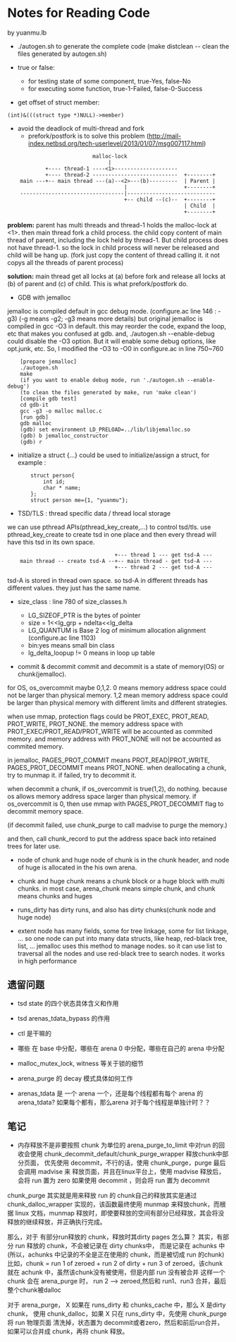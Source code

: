 # Notes for Reading Code
by yuanmu.lb

* ./autogen.sh to generate the complete code
	(make distclean -- clean the files generated by autogen.sh)

* true or false: 
	- for testing state of some component, true-Yes, false-No
	- for executing some function, true-1-Failed, false-0-Success

* get offset of struct member:
```
(int)&(((struct type *)NULL)->member)
```

* avoid the deadlock of multi-thread and fork
	- prefork/postfork is to solve this problem
	(http://mail-index.netbsd.org/tech-userlevel/2013/01/07/msg007117.html)
```
                           malloc-lock
                                |
            +---- thread-1 ----<1>--------------------    
            +---- thread-2 ---------------------------  +--------+
    main ---+-- main thread ---(a)--<2>---(b)---------  | Parent |
                                     |                  +--------+
    ---------------------------------|----------------------------
                                     +-- child --(c)--  +--------+
                                                        | Child  |
                                                        +--------+
```
**problem:**
parent has multi threads and thread-1 holds the malloc-lock at <1>.
then main thread fork a child process. the child copy content of 
main thread of parent, including the lock held by thread-1.
But child process does not have thread-1. so the lock in child 
process will never be released and child will be hang up.
(fork just copy the content of thread calling it. it not copys
 all the threads of parent process)

**solution:**
main thread get all locks at (a) before fork and release all 
locks at (b) of parent and (c) of child. This is what prefork/postfork
do.

* GDB with jemalloc

jemalloc is compiled default in gcc debug mode.
(configure.ac line 146 : -g3)
(-g means -g2; -g3 means more details)
but original jemalloc is compiled in gcc -O3 in default. this may reorder the 
code, expand the loop, etc that makes you confused at gdb.
and, ./autogen.sh --enable-debug could disable the -O3 option. But it will 
enable some debug options, like opt.junk, etc.
So, I modified the -O3 to -O0 in configure.ac in line 750~760
```
	[prepare jemalloc]
	./autogen.sh
	make
	(if you want to enable debug mode, run './autogen.sh --enable-debug')
	(to clean the files generated by make, run 'make clean')
	[compile gdb test]
	cd gdb-it
	gcc -g3 -o malloc malloc.c
	[run gdb]
	gdb malloc
	(gdb) set environment LD_PRELOAD=../lib/libjemalloc.so
	(gdb) b jemalloc_constructor
	(gdb) r
```

* initialize a struct
{...} could be used to initialize/assign a struct, for example :
	```
		struct person{
			int id;
			char * name;
		};
		struct person me={1, "yuanmu"};
	```

* TSD/TLS : thread specific data / thread local storage

we can use pthread APIs(pthread_key_create,...) to control tsd/tls.
use pthread_key_create to create tsd in one place 
and then every thread will have this tsd in its own space. 
```
                                  +--- thread 1 --- get tsd-A ---
    main thread -- create tsd-A --+-- main thread - get tsd-A ---
                                  +--- thread 2 --- get tsd-A ---
```  
tsd-A is stored in thread own space. so tsd-A in different 
threads has different values. they just has the same name.

* size_class : line 780 of size_classes.h
	- LG_SIZEOF_PTR is the bytes of pointer
 	- size = 1<<lg_grp + ndelta<<lg_delta
    - LG_QUANTUM is Base 2 log of minimum allocation alignment (configure.ac line 1103)
 	- bin:yes means small bin class
 	- lg_delta_loopup != 0 means in loop up table

* commit & decommit
commit and decommit is a state of memory(OS) or chunk(jemalloc).

for OS, os_overcommit maybe 0,1,2. 0 means memory address space could not be larger
than physical memory. 1,2 mean memory address space could be larger than physical 
memory with different limits and different strategies.

when use mmap, protection flags could be PROT_EXEC, PROT_READ, PROT_WRITE, PROT_NONE.
the memory address space with PROT_EXEC/PROT_READ/PROT_WRITE will be accounted 
as commited memory. and memory address with PROT_NONE will not be accounted as 
commited memory.

in jemalloc, PAGES_PROT_COMMIT means PROT_READ|PROT_WRITE, PAGES_PROT_DECOMMIT means
PROT_NONE. when deallocating a chunk, try to munmap it. if failed, try to decommit it.

when decommit a chunk, if os_overcommit is true(1,2), do nothing. because os allows 
memory address space larger than physical memory. if os_overcommit is 0, then use 
mmap with PAGES_PROT_DECOMMIT flag to decommit memory space.

(if decommit failed, use chunk_purge to call madvise to purge the memory.)

and then, call chunk_record to put the address space back into retained trees for
later use.

* node of chunk and huge
node of chunk is in the chunk header, and node of huge is allocated in the his own 
arena.

* chunk and huge
chunk means a chunk block or a huge block with multi chunks.
in most case, arena_chunk means simple chunk, and chunk means chunks and huges

* runs_dirty has dirty runs, and also has dirty chunks(chunk node and huge node)

* extent node has many fields, some for tree linkage, some for list linkage, ...
so one node can put into many data structs, like heap, red-black tree, list, ...
jemalloc uses this method to manage nodes. so it can use list to traversal all
the nodes and use red-black tree to search nodes. it works in high performance




## 遗留问题

* tsd state 的四个状态具体含义和作用

* tsd arenas_tdata_bypass 的作用

* ctl 是干嘛的

* 哪些 在 base 中分配，哪些在 arena 0 中分配，哪些在自己的 arena 中分配

* malloc_mutex_lock, witness 等关于锁的细节

* arena_purge 的 decay 模式具体如何工作

* arenas_tdata 是 一个 arena 一个，还是每个线程都有每个 arena 的 arena_tdata?
如果每个都有，那么arena 对于每个线程是单独计时？？

## 笔记
* 内存释放不是非要按照 chunk 为单位的
arena_purge_to_limit 中对run 的回收会使用 chunk_decommit_default/chunk_purge_wrapper 释放chunk中部分页面，
优先使用 decommit，不行的话，使用 chunk_purge，purge 最后会调用 madvise 来
释放页面，并且在linux平台上，使用 madvise 释放后，会将 run 置为 zero 
如果使用 decommit ，则会将 run 置为 decommit

chunk_purge 其实就是用来释放 run 的
chunk自己的释放其实是通过 chunk_dalloc_wrapper 实现的，该函数最终使用 munmap
来释放chunk，而根据 linux 文档，munmap 释放时，即使要释放的空间有部分已经释放，其会将没释放的继续释放，并正确执行完成。

那么，对于 有部分run释放的 chunk，释放时其dirty pages 怎么算？
其实，有部分 run 释放的 chunk，不会被记录在 dirty chunks中，
而是记录在 achunks 中 (所以，achunks 中记录的不全是正在使用的 chunk，而是被切成 run
 的chunk)
比如，chunk = run 1 of zeroed + run 2 of dirty + run 3 of zeroed，该chunk 就在 achunk
中，虽然该chunk没有被使用，但是内部 run 没有被合并
这样一个 chunk 会在 arena_purge 时， run 2 --> zeroed,然后和 run1、run3 合并，最后
整个chunk被dalloc

对于 arena_purge， X 如果在 runs_dirty 和 chunks_cache 中，那么 X 是dirty chunk，
使用 chunk_dalloc，如果 X 只在 runs_dirty 中，先使用 chunk_purge 将 run 物理页面
清洗掉，状态置为 decommit或者zero，然后和前后run合并，如果可以合并成 chunk，再将
chunk 释放。



